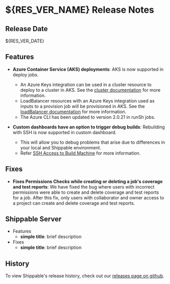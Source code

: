 # ${RES_VER_NAME} Release Notes

## Release Date
${RES_VER_DATE}

## Features
  - **Azure Container Service (AKS) deployments**: AKS is now supported in deploy jobs.
      - An Azure Keys integration can be used in a cluster resource to deploy to a cluster in AKS.  See the [cluster documentation](http://docs.shippable.com/platform/workflow/resource/cluster/) for more information.
      - LoadBalancer resources with an Azure Keys integration used as inputs to a provision job will be provisioned in AKS.  See the [loadBalancer documentation](http://docs.shippable.com/platform/workflow/resource/loadbalancer/) for more information.
      - The Azure CLI has been updated to version 2.0.21 in runSh jobs.

  - **Custom dashboards have an option to trigger debug builds**: Rebuilding with SSH is now supported in custom dashboard.
      - This will allow you to debug problems that arise due to differences in your local and Shippable environment.
      - Refer [SSH Access to Build Machine](http://docs.shippable.com/ci/ssh-access/#which-subscriptions-can-debug?) for more information.

## Fixes
  - **Fixes Permissions Checks while creating or deleting a job's coverage and test reports**: We have fixed the bug where users with incorrect permissions were able to create and delete coverage and test reports for a job. After this fix, only users with collaborator and owner access to a project can create and delete coverage and test reports.

## Shippable Server

  - Features
      - **simple title**: brief description
  - Fixes
      - **simple title**: brief description

## History

To view Shippable's release history, check out our [releases page on github](https://github.com/Shippable/admiral/releases).
